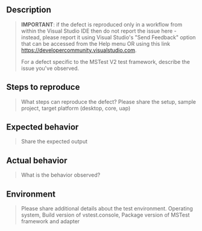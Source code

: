 ## Description
> **IMPORTANT**: if the defect is reproduced only in a workflow from within the Visual Studio IDE then do not report the issue here - instead, please report it using Visual Studio's "Send Feedback" option that can be accessed from the Help menu OR using this link https://developercommunity.visualstudio.com.
>
> For a defect specific to the MSTest V2 test framework, describe the issue you've observed.

## Steps to reproduce
> What steps can reproduce the defect?
> Please share the setup, sample project, target platform (desktop, core, uap)

## Expected behavior
> Share the expected output

## Actual behavior
> What is the behavior observed?

## Environment
> Please share additional details about the test environment.
> Operating system, Build version of vstest.console, Package version of MSTest
> framework and adapter
